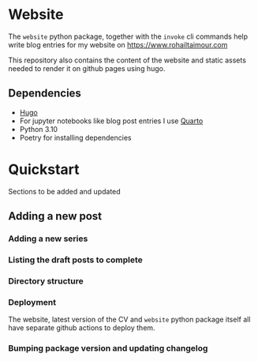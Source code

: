 # Website

The `website` python package, together with the `invoke` cli commands help write
blog entries for my website on https://www.rohailtaimour.com

This repository also contains the content of the website and static assets
needed to render it on github pages using hugo.

## Dependencies

- [Hugo](https://github.com/gohugoio/hugo/releases/download/v0.111.3/hugo_extended_0.111.3_linux-amd64.tar.gz)
- For jupyter notebooks like blog post entries I use
  [Quarto](https://github.com/quarto-dev/quarto-cli/releases/download/v1.3.450/quarto-1.3.450-macos.tar.gz)
- Python 3.10
- Poetry for installing dependencies

# Quickstart

Sections to be added and updated

## Adding a new post

### Adding a new series

### Listing the draft posts to complete

### Directory structure

### Deployment

The website, latest version of the CV and `website` python package itself all
have separate github actions to deploy them.

### Bumping package version and updating changelog
